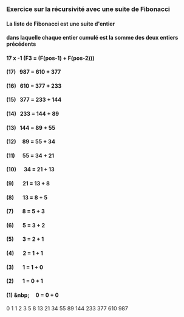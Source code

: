 ### Exercice sur la récursivité avec une suite de Fibonacci

#### La liste de Fibonacci est une suite d'entier
#### dans laquelle chaque entier cumulé est la somme des deux entiers précédents

#### 17 x -1 (F3  = (F(pos-1) + F(pos-2)))

#### (17) &nbsp;&nbsp;987  = 610 + 377
#### (16) &nbsp;&nbsp;610  = 377 + 233
#### (15) &nbsp;&nbsp;377  = 233 + 144
#### (14) &nbsp;&nbsp;233  = 144 + 89
#### (13) &nbsp;&nbsp;144  = 89 + 55
#### (12) &nbsp;&nbsp;&nbsp;&nbsp;89   = 55 + 34
#### (11) &nbsp;&nbsp;&nbsp;&nbsp;&nbsp;55   = 34 + 21
#### (10) &nbsp;&nbsp;&nbsp;&nbsp;&nbsp;34   = 21 + 13
#### (9)  &nbsp;&nbsp;&nbsp;&nbsp;&nbsp;&nbsp;21   = 13 + 8
#### (8)  &nbsp;&nbsp;&nbsp;&nbsp;&nbsp;&nbsp;13   = 8 + 5
#### (7)  &nbsp;&nbsp;&nbsp;&nbsp;&nbsp;&nbsp;8   = 5 + 3
#### (6)  &nbsp;&nbsp;&nbsp;&nbsp;&nbsp;&nbsp;5   = 3 + 2
#### (5)  &nbsp;&nbsp;&nbsp;&nbsp;&nbsp;&nbsp;3   = 2 + 1
#### (4)  &nbsp;&nbsp;&nbsp;&nbsp;&nbsp;&nbsp;2   = 1 + 1
#### (3)  &nbsp;&nbsp;&nbsp;&nbsp;&nbsp;&nbsp;1   = 1 + 0
#### (2)  &nbsp;&nbsp;&nbsp;&nbsp;&nbsp;&nbsp;1   = 0 + 1
#### (1)  &nbp;&nbsp;&nbsp;&nbsp;&nbsp;&nbsp;0   = 0 + 0

0  1  1  2  3  5  8  13  21  34  55  89  144  233  377  610  987
